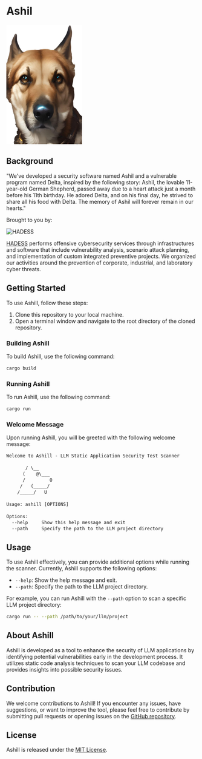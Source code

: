 # Ashil

<img src="./ashil-logo.jpg" alt="HADESS" width="200"/>




## Background

"We've developed a security software named Ashil and a vulnerable program named Delta, inspired by the following story: Ashil, the lovable 11-year-old German Shepherd, passed away due to a heart attack just a month before his 11th birthday. He adored Delta, and on his final day, he strived to share all his food with Delta. The memory of Ashil will forever remain in our hearts."

Brought to you by:

<img src="https://hadess.io/wp-content/uploads/2022/04/LOGOTYPE-tag-white-.png" alt="HADESS" width="200"/>

[HADESS](https://hadess.io) performs offensive cybersecurity services through infrastructures and software that include vulnerability analysis, scenario attack planning, and implementation of custom integrated preventive projects. We organized our activities around the prevention of corporate, industrial, and laboratory cyber threats.

## Getting Started

To use Ashill, follow these steps:

1. Clone this repository to your local machine.
2. Open a terminal window and navigate to the root directory of the cloned repository.

### Building Ashill

To build Ashill, use the following command:

```sh
cargo build
```

### Running Ashill

To run Ashill, use the following command:

```sh
cargo run
```

### Welcome Message

Upon running Ashill, you will be greeted with the following welcome message:

```
Welcome to Ashill - LLM Static Application Security Test Scanner

       / \__
      (    @\___
      /         O
     /   (_____/ 
    /_____/   U
    
Usage: ashill [OPTIONS]

Options:
  --help     Show this help message and exit
  --path     Specify the path to the LLM project directory
```

## Usage

To use Ashill effectively, you can provide additional options while running the scanner. Currently, Ashill supports the following options:

- `--help`: Show the help message and exit.
- `--path`: Specify the path to the LLM project directory.

For example, you can run Ashill with the `--path` option to scan a specific LLM project directory:

```sh
cargo run -- --path /path/to/your/llm/project
```

## About Ashill

Ashill is developed as a tool to enhance the security of LLM applications by identifying potential vulnerabilities early in the development process. It utilizes static code analysis techniques to scan your LLM codebase and provides insights into possible security issues.

## Contribution

We welcome contributions to Ashill! If you encounter any issues, have suggestions, or want to improve the tool, please feel free to contribute by submitting pull requests or opening issues on the [GitHub repository](https://github.com/your-username/ashill).

## License

Ashill is released under the [MIT License](LICENSE).


